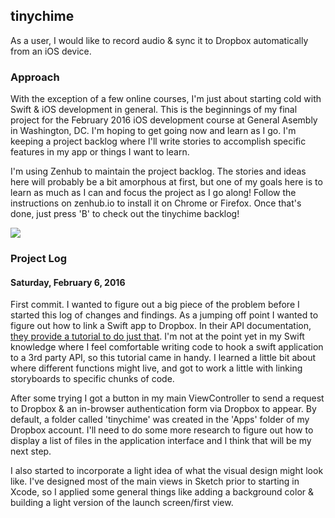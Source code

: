 ## tinychime
As a user, I would like to record audio & sync it to Dropbox automatically from an iOS device.

### Approach
With the exception of a few online courses, I'm just about starting cold with Swift & iOS development in general. This is the beginnings of my final project for the February 2016 iOS development course at General Asembly in Washington, DC. I'm hoping to get going now and learn as I go. I'm keeping a project backlog where I'll write stories to accomplish specific features in my app or things I want to learn.

I'm using Zenhub to maintain the project backlog. The stories and ideas here will probably be a bit amorphous at first, but one of my goals here is to learn as much as I can and focus the project as I go along! Follow the instructions on zenhub.io to install it on Chrome or Firefox. Once that's done, just press 'B' to check out the tinychime backlog!

<a href="https://zenhub.io"><img src="https://raw.githubusercontent.com/ZenHubIO/support/master/zenhub-badge.png"></a>

### Project Log
#### Saturday, February 6, 2016
First commit. I wanted to figure out a big piece of the problem before I started this log of changes and findings. As a jumping off point I wanted to figure out how to link a Swift app to Dropbox. In their API documentation, [they provide a tutorial to do just that](https://www.dropbox.com/developers/documentation/swift#tutorial). I'm not at the point yet in my Swift knowledge where I feel comfortable writing code to hook a swift application to a 3rd party API, so this tutorial came in handy. I learned a little bit about where different functions might live, and got to work a little with linking storyboards to specific chunks of code.

After some trying I got a button in my main ViewController to send a request to Dropbox & an in-browser authentication form via Dropbox to appear. By default, a folder called 'tinychime' was created in the 'Apps' folder of my Dropbox account. I'll need to do some more research to figure out how to display a list of files in the application interface and I think that will be my next step.

I also started to incorporate a light idea of what the visual design might look like. I've designed most of the main views in Sketch prior to starting in Xcode, so I applied some general things like adding a background color & building a light version of the launch screen/first view.

